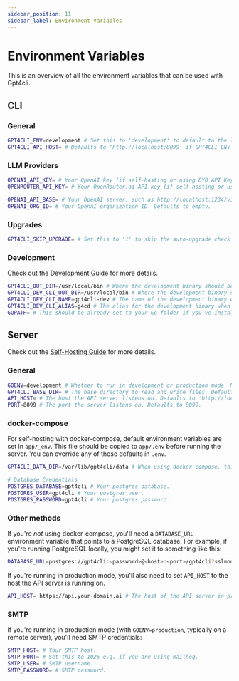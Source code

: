 ```yaml
---
sidebar_position: 11
sidebar_label: Environment Variables
---
```


# Environment Variables

This is an overview of all the environment variables that can be used with Gpt4cli.

## CLI

### General

```bash
GPT4CLI_ENV=development # Set this to 'development' to default to the local development server instead of Gpt4cli Cloud when working on Gpt4cli itself.
GPT4CLI_API_HOST= # Defaults to 'http://localhost:8099' if GPT4CLI_ENV is development, otherwise it's 'https://api.khulnasoft.com'—override this to use a different host.
```

### LLM Providers

```bash
OPENAI_API_KEY= # Your OpenAI key (if self-hosting or using BYO API Key mode with Gpt4cli Cloud)
OPENROUTER_API_KEY= # Your OpenRouter.ai API key (if self-hosting or using BYO API Key mode with Gpt4cli Cloud)

OPENAI_API_BASE= # Your OpenAI server, such as http://localhost:1234/v1 Defaults to empty.
OPENAI_ORG_ID= # Your OpenAI organization ID. Defaults to empty.
```

### Upgrades

```bash
GPT4CLI_SKIP_UPGRADE= # Set this to '1' to skip the auto-upgrade check when running the CLI.
```

### Development

Check out the [Development Guide](./development.md) for more details.

```bash
GPT4CLI_OUT_DIR=/usr/local/bin # Where the development binary should be output when using dev.sh
GPT4CLI_DEV_CLI_OUT_DIR=/usr/local/bin # Where the development binary should be output when using dev.sh
GPT4CLI_DEV_CLI_NAME=gpt4cli-dev # The name of the development binary when using dev.sh
GPT4CLI_DEV_CLI_ALIAS=g4cd # The alias for the development binary when using dev.sh
GOPATH= # This should be already set to your Go folder if you've installed Golang.
```

## Server

Check out the [Self-Hosting Guide](./hosting/self-hosting/local-mode-quickstart.md) for more details.

### General

```bash
GOENV=development # Whether to run in development or production mode. Must be 'development' or 'production'
GPT4CLI_BASE_DIR= # The base directory to read and write files. Defaults to '$HOME/gpt4cli-server' in development mode, '/gpt4cli-server' in production.
API_HOST= # The host the API server listens on. Defaults to 'http://localhost:$PORT'. In production mode, should be a host like 'https://api.your-domain.ai'.
PORT=8099 # The port the server listens on. Defaults to 8099.
```

### docker-compose

For self-hosting with docker-compose, default environment variables are set in `app/_env`. This file should be copied to `app/.env` before running the server. You can override any of these defaults in `.env`. 

```bash
GPT4CLI_DATA_DIR=/var/lib/gpt4cli/data # When using docker-compose, this is the directory *on your machine* that the Gpt4cli server will use to store data—it will be mounted to the Docker container as a volume.

# Database Credentials
POSTGRES_DATABASE=gpt4cli # Your postgres database.
POSTGRES_USER=gpt4cli # Your postgres user.
POSTGRES_PASSWORD=gpt4cli # Your postgres password.
```

### Other methods

If you're *not* using docker-compose, you'll need a `DATABASE_URL` environment variable that points to a PostgreSQL database. For example, if you're running PostgreSQL locally, you might set it to something like this:

```bash
DATABASE_URL=postgres://gpt4cli:<password>@<host>:<port>/gpt4cli?sslmode=disable
```

If you're running in production mode, you'll also need to set `API_HOST` to the host the API server is running on.

```bash
API_HOST= https://api.your-domain.ai # The host of the API server in production mode. Defaults to 'http://localhost:$PORT' in development mode.
```


### SMTP

If you're running in production mode (with `GOENV=production`, typically on a remote server), you'll need SMTP credentials:

```bash
SMTP_HOST= # Your SMTP host.
SMTP_PORT= # Set this to 1025 e.g. if you are using mailhog.
SMTP_USER= # SMTP username.
SMTP_PASSWORD= # SMTP password.
```
